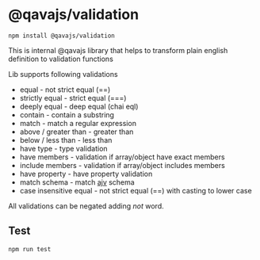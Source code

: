 # @qavajs/validation

`npm install @qavajs/validation`

This is internal @qavajs library that helps to transform plain english definition to validation functions

Lib supports following validations
* equal - not strict equal (==)
* strictly equal - strict equal (===)
* deeply equal - deep equal (chai eql)
* contain - contain a substring
* match - match a regular expression
* above / greater than - greater than
* below / less than - less than
* have type - type validation
* have members - validation if array/object have exact members
* include members - validation if array/object includes members
* have property - have property validation
* match schema - match [ajv](https://www.npmjs.com/package/ajv) schema
* case insensitive equal - not strict equal (==) with casting to lower case 

All validations can be negated adding _not_ word.

## Test

`npm run test`

